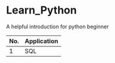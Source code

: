 # Learn_Python

A helpful introduction for python beginner

| No. | Application |
| - | - |
| 1 | SQL |